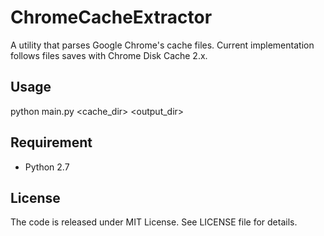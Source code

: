 # ChromeCacheExtractor
A utility that parses Google Chrome's cache files. Current implementation follows files saves with Chrome Disk Cache 2.x.

## Usage
python main.py <cache_dir> <output_dir>

## Requirement
  - Python 2.7

## License
The code is released under MIT License. See LICENSE file for details.
